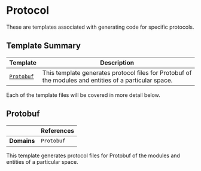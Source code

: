 [//]: # ( =====preserve===== start-Introduction ===== )
# Protocol

These are templates associated with generating code for specific protocols.

[//]: # ( =====preserve===== end-Introduction ===== )

<a name="template-summary"></a>
## Template Summary

|Template|Description|
|---|---|
| [`Protobuf`](#protobuf) | This template generates protocol files for Protobuf of the modules and entities of a particular space. |

Each of the template files will be covered in more detail below.

<a name="protobuf"></a>
## Protobuf

| |References|
|---|---|
| **Domains** |`Protobuf` |

This template generates protocol files for Protobuf of the modules and entities of a particular space.

